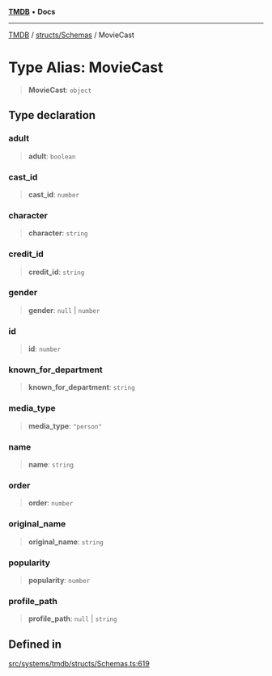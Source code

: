 [**TMDB**](../../../README.md) • **Docs**

***

[TMDB](../../../README.md) / [structs/Schemas](../README.md) / MovieCast

# Type Alias: MovieCast

> **MovieCast**: `object`

## Type declaration

### adult

> **adult**: `boolean`

### cast\_id

> **cast\_id**: `number`

### character

> **character**: `string`

### credit\_id

> **credit\_id**: `string`

### gender

> **gender**: `null` \| `number`

### id

> **id**: `number`

### known\_for\_department

> **known\_for\_department**: `string`

### media\_type

> **media\_type**: `"person"`

### name

> **name**: `string`

### order

> **order**: `number`

### original\_name

> **original\_name**: `string`

### popularity

> **popularity**: `number`

### profile\_path

> **profile\_path**: `null` \| `string`

## Defined in

[src/systems/tmdb/structs/Schemas.ts:619](https://github.com/Norviah/media-hub/blob/65ee01fce9c30692d28d2f4e608ea7f18b4d7381/src/systems/tmdb/structs/Schemas.ts#L619)
